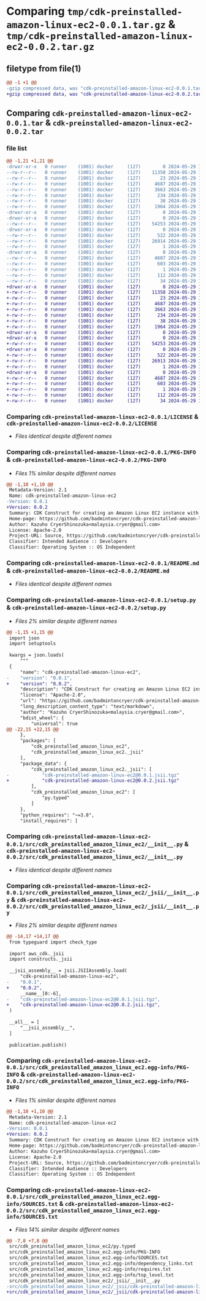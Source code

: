 # Comparing `tmp/cdk-preinstalled-amazon-linux-ec2-0.0.1.tar.gz` & `tmp/cdk-preinstalled-amazon-linux-ec2-0.0.2.tar.gz`

## filetype from file(1)

```diff
@@ -1 +1 @@
-gzip compressed data, was "cdk-preinstalled-amazon-linux-ec2-0.0.1.tar", last modified: Wed May 29 12:43:09 2024, max compression
+gzip compressed data, was "cdk-preinstalled-amazon-linux-ec2-0.0.2.tar", last modified: Wed May 29 13:07:26 2024, max compression
```

## Comparing `cdk-preinstalled-amazon-linux-ec2-0.0.1.tar` & `cdk-preinstalled-amazon-linux-ec2-0.0.2.tar`

### file list

```diff
@@ -1,21 +1,21 @@
-drwxr-xr-x   0 runner    (1001) docker     (127)        0 2024-05-29 12:43:09.212707 cdk-preinstalled-amazon-linux-ec2-0.0.1/
--rw-r--r--   0 runner    (1001) docker     (127)    11358 2024-05-29 12:42:59.000000 cdk-preinstalled-amazon-linux-ec2-0.0.1/LICENSE
--rw-r--r--   0 runner    (1001) docker     (127)       23 2024-05-29 12:42:59.000000 cdk-preinstalled-amazon-linux-ec2-0.0.1/MANIFEST.in
--rw-r--r--   0 runner    (1001) docker     (127)     4687 2024-05-29 12:43:09.212707 cdk-preinstalled-amazon-linux-ec2-0.0.1/PKG-INFO
--rw-r--r--   0 runner    (1001) docker     (127)     3663 2024-05-29 12:42:59.000000 cdk-preinstalled-amazon-linux-ec2-0.0.1/README.md
--rw-r--r--   0 runner    (1001) docker     (127)      234 2024-05-29 12:42:59.000000 cdk-preinstalled-amazon-linux-ec2-0.0.1/pyproject.toml
--rw-r--r--   0 runner    (1001) docker     (127)       38 2024-05-29 12:43:09.212707 cdk-preinstalled-amazon-linux-ec2-0.0.1/setup.cfg
--rw-r--r--   0 runner    (1001) docker     (127)     1964 2024-05-29 12:42:59.000000 cdk-preinstalled-amazon-linux-ec2-0.0.1/setup.py
-drwxr-xr-x   0 runner    (1001) docker     (127)        0 2024-05-29 12:43:09.208707 cdk-preinstalled-amazon-linux-ec2-0.0.1/src/
-drwxr-xr-x   0 runner    (1001) docker     (127)        0 2024-05-29 12:43:09.208707 cdk-preinstalled-amazon-linux-ec2-0.0.1/src/cdk_preinstalled_amazon_linux_ec2/
--rw-r--r--   0 runner    (1001) docker     (127)    54253 2024-05-29 12:42:59.000000 cdk-preinstalled-amazon-linux-ec2-0.0.1/src/cdk_preinstalled_amazon_linux_ec2/__init__.py
-drwxr-xr-x   0 runner    (1001) docker     (127)        0 2024-05-29 12:43:09.212707 cdk-preinstalled-amazon-linux-ec2-0.0.1/src/cdk_preinstalled_amazon_linux_ec2/_jsii/
--rw-r--r--   0 runner    (1001) docker     (127)      522 2024-05-29 12:42:59.000000 cdk-preinstalled-amazon-linux-ec2-0.0.1/src/cdk_preinstalled_amazon_linux_ec2/_jsii/__init__.py
--rw-r--r--   0 runner    (1001) docker     (127)    26914 2024-05-29 12:42:59.000000 cdk-preinstalled-amazon-linux-ec2-0.0.1/src/cdk_preinstalled_amazon_linux_ec2/_jsii/cdk-preinstalled-amazon-linux-ec2@0.0.1.jsii.tgz
--rw-r--r--   0 runner    (1001) docker     (127)        1 2024-05-29 12:42:59.000000 cdk-preinstalled-amazon-linux-ec2-0.0.1/src/cdk_preinstalled_amazon_linux_ec2/py.typed
-drwxr-xr-x   0 runner    (1001) docker     (127)        0 2024-05-29 12:43:09.212707 cdk-preinstalled-amazon-linux-ec2-0.0.1/src/cdk_preinstalled_amazon_linux_ec2.egg-info/
--rw-r--r--   0 runner    (1001) docker     (127)     4687 2024-05-29 12:43:09.000000 cdk-preinstalled-amazon-linux-ec2-0.0.1/src/cdk_preinstalled_amazon_linux_ec2.egg-info/PKG-INFO
--rw-r--r--   0 runner    (1001) docker     (127)      603 2024-05-29 12:43:09.000000 cdk-preinstalled-amazon-linux-ec2-0.0.1/src/cdk_preinstalled_amazon_linux_ec2.egg-info/SOURCES.txt
--rw-r--r--   0 runner    (1001) docker     (127)        1 2024-05-29 12:43:09.000000 cdk-preinstalled-amazon-linux-ec2-0.0.1/src/cdk_preinstalled_amazon_linux_ec2.egg-info/dependency_links.txt
--rw-r--r--   0 runner    (1001) docker     (127)      112 2024-05-29 12:43:09.000000 cdk-preinstalled-amazon-linux-ec2-0.0.1/src/cdk_preinstalled_amazon_linux_ec2.egg-info/requires.txt
--rw-r--r--   0 runner    (1001) docker     (127)       34 2024-05-29 12:43:09.000000 cdk-preinstalled-amazon-linux-ec2-0.0.1/src/cdk_preinstalled_amazon_linux_ec2.egg-info/top_level.txt
+drwxr-xr-x   0 runner    (1001) docker     (127)        0 2024-05-29 13:07:26.816539 cdk-preinstalled-amazon-linux-ec2-0.0.2/
+-rw-r--r--   0 runner    (1001) docker     (127)    11358 2024-05-29 13:07:16.000000 cdk-preinstalled-amazon-linux-ec2-0.0.2/LICENSE
+-rw-r--r--   0 runner    (1001) docker     (127)       23 2024-05-29 13:07:16.000000 cdk-preinstalled-amazon-linux-ec2-0.0.2/MANIFEST.in
+-rw-r--r--   0 runner    (1001) docker     (127)     4687 2024-05-29 13:07:26.816539 cdk-preinstalled-amazon-linux-ec2-0.0.2/PKG-INFO
+-rw-r--r--   0 runner    (1001) docker     (127)     3663 2024-05-29 13:07:16.000000 cdk-preinstalled-amazon-linux-ec2-0.0.2/README.md
+-rw-r--r--   0 runner    (1001) docker     (127)      234 2024-05-29 13:07:16.000000 cdk-preinstalled-amazon-linux-ec2-0.0.2/pyproject.toml
+-rw-r--r--   0 runner    (1001) docker     (127)       38 2024-05-29 13:07:26.816539 cdk-preinstalled-amazon-linux-ec2-0.0.2/setup.cfg
+-rw-r--r--   0 runner    (1001) docker     (127)     1964 2024-05-29 13:07:16.000000 cdk-preinstalled-amazon-linux-ec2-0.0.2/setup.py
+drwxr-xr-x   0 runner    (1001) docker     (127)        0 2024-05-29 13:07:26.812539 cdk-preinstalled-amazon-linux-ec2-0.0.2/src/
+drwxr-xr-x   0 runner    (1001) docker     (127)        0 2024-05-29 13:07:26.812539 cdk-preinstalled-amazon-linux-ec2-0.0.2/src/cdk_preinstalled_amazon_linux_ec2/
+-rw-r--r--   0 runner    (1001) docker     (127)    54253 2024-05-29 13:07:16.000000 cdk-preinstalled-amazon-linux-ec2-0.0.2/src/cdk_preinstalled_amazon_linux_ec2/__init__.py
+drwxr-xr-x   0 runner    (1001) docker     (127)        0 2024-05-29 13:07:26.816539 cdk-preinstalled-amazon-linux-ec2-0.0.2/src/cdk_preinstalled_amazon_linux_ec2/_jsii/
+-rw-r--r--   0 runner    (1001) docker     (127)      522 2024-05-29 13:07:16.000000 cdk-preinstalled-amazon-linux-ec2-0.0.2/src/cdk_preinstalled_amazon_linux_ec2/_jsii/__init__.py
+-rw-r--r--   0 runner    (1001) docker     (127)    26913 2024-05-29 13:07:16.000000 cdk-preinstalled-amazon-linux-ec2-0.0.2/src/cdk_preinstalled_amazon_linux_ec2/_jsii/cdk-preinstalled-amazon-linux-ec2@0.0.2.jsii.tgz
+-rw-r--r--   0 runner    (1001) docker     (127)        1 2024-05-29 13:07:16.000000 cdk-preinstalled-amazon-linux-ec2-0.0.2/src/cdk_preinstalled_amazon_linux_ec2/py.typed
+drwxr-xr-x   0 runner    (1001) docker     (127)        0 2024-05-29 13:07:26.816539 cdk-preinstalled-amazon-linux-ec2-0.0.2/src/cdk_preinstalled_amazon_linux_ec2.egg-info/
+-rw-r--r--   0 runner    (1001) docker     (127)     4687 2024-05-29 13:07:26.000000 cdk-preinstalled-amazon-linux-ec2-0.0.2/src/cdk_preinstalled_amazon_linux_ec2.egg-info/PKG-INFO
+-rw-r--r--   0 runner    (1001) docker     (127)      603 2024-05-29 13:07:26.000000 cdk-preinstalled-amazon-linux-ec2-0.0.2/src/cdk_preinstalled_amazon_linux_ec2.egg-info/SOURCES.txt
+-rw-r--r--   0 runner    (1001) docker     (127)        1 2024-05-29 13:07:26.000000 cdk-preinstalled-amazon-linux-ec2-0.0.2/src/cdk_preinstalled_amazon_linux_ec2.egg-info/dependency_links.txt
+-rw-r--r--   0 runner    (1001) docker     (127)      112 2024-05-29 13:07:26.000000 cdk-preinstalled-amazon-linux-ec2-0.0.2/src/cdk_preinstalled_amazon_linux_ec2.egg-info/requires.txt
+-rw-r--r--   0 runner    (1001) docker     (127)       34 2024-05-29 13:07:26.000000 cdk-preinstalled-amazon-linux-ec2-0.0.2/src/cdk_preinstalled_amazon_linux_ec2.egg-info/top_level.txt
```

### Comparing `cdk-preinstalled-amazon-linux-ec2-0.0.1/LICENSE` & `cdk-preinstalled-amazon-linux-ec2-0.0.2/LICENSE`

 * *Files identical despite different names*

### Comparing `cdk-preinstalled-amazon-linux-ec2-0.0.1/PKG-INFO` & `cdk-preinstalled-amazon-linux-ec2-0.0.2/PKG-INFO`

 * *Files 1% similar despite different names*

```diff
@@ -1,10 +1,10 @@
 Metadata-Version: 2.1
 Name: cdk-preinstalled-amazon-linux-ec2
-Version: 0.0.1
+Version: 0.0.2
 Summary: CDK Construct for creating an Amazon Linux EC2 instance with pre-installed software
 Home-page: https://github.com/badmintoncryer/cdk-preinstalled-amazon-linux-ec2.git
 Author: Kazuho CryerShinozuka<malaysia.cryer@gmail.com>
 License: Apache-2.0
 Project-URL: Source, https://github.com/badmintoncryer/cdk-preinstalled-amazon-linux-ec2.git
 Classifier: Intended Audience :: Developers
 Classifier: Operating System :: OS Independent
```

### Comparing `cdk-preinstalled-amazon-linux-ec2-0.0.1/README.md` & `cdk-preinstalled-amazon-linux-ec2-0.0.2/README.md`

 * *Files identical despite different names*

### Comparing `cdk-preinstalled-amazon-linux-ec2-0.0.1/setup.py` & `cdk-preinstalled-amazon-linux-ec2-0.0.2/setup.py`

 * *Files 2% similar despite different names*

```diff
@@ -1,15 +1,15 @@
 import json
 import setuptools
 
 kwargs = json.loads(
     """
 {
     "name": "cdk-preinstalled-amazon-linux-ec2",
-    "version": "0.0.1",
+    "version": "0.0.2",
     "description": "CDK Construct for creating an Amazon Linux EC2 instance with pre-installed software",
     "license": "Apache-2.0",
     "url": "https://github.com/badmintoncryer/cdk-preinstalled-amazon-linux-ec2.git",
     "long_description_content_type": "text/markdown",
     "author": "Kazuho CryerShinozuka<malaysia.cryer@gmail.com>",
     "bdist_wheel": {
         "universal": true
@@ -22,15 +22,15 @@
     },
     "packages": [
         "cdk_preinstalled_amazon_linux_ec2",
         "cdk_preinstalled_amazon_linux_ec2._jsii"
     ],
     "package_data": {
         "cdk_preinstalled_amazon_linux_ec2._jsii": [
-            "cdk-preinstalled-amazon-linux-ec2@0.0.1.jsii.tgz"
+            "cdk-preinstalled-amazon-linux-ec2@0.0.2.jsii.tgz"
         ],
         "cdk_preinstalled_amazon_linux_ec2": [
             "py.typed"
         ]
     },
     "python_requires": "~=3.8",
     "install_requires": [
```

### Comparing `cdk-preinstalled-amazon-linux-ec2-0.0.1/src/cdk_preinstalled_amazon_linux_ec2/__init__.py` & `cdk-preinstalled-amazon-linux-ec2-0.0.2/src/cdk_preinstalled_amazon_linux_ec2/__init__.py`

 * *Files identical despite different names*

### Comparing `cdk-preinstalled-amazon-linux-ec2-0.0.1/src/cdk_preinstalled_amazon_linux_ec2/_jsii/__init__.py` & `cdk-preinstalled-amazon-linux-ec2-0.0.2/src/cdk_preinstalled_amazon_linux_ec2/_jsii/__init__.py`

 * *Files 2% similar despite different names*

```diff
@@ -14,17 +14,17 @@
 from typeguard import check_type
 
 import aws_cdk._jsii
 import constructs._jsii
 
 __jsii_assembly__ = jsii.JSIIAssembly.load(
     "cdk-preinstalled-amazon-linux-ec2",
-    "0.0.1",
+    "0.0.2",
     __name__[0:-6],
-    "cdk-preinstalled-amazon-linux-ec2@0.0.1.jsii.tgz",
+    "cdk-preinstalled-amazon-linux-ec2@0.0.2.jsii.tgz",
 )
 
 __all__ = [
     "__jsii_assembly__",
 ]
 
 publication.publish()
```

### Comparing `cdk-preinstalled-amazon-linux-ec2-0.0.1/src/cdk_preinstalled_amazon_linux_ec2.egg-info/PKG-INFO` & `cdk-preinstalled-amazon-linux-ec2-0.0.2/src/cdk_preinstalled_amazon_linux_ec2.egg-info/PKG-INFO`

 * *Files 1% similar despite different names*

```diff
@@ -1,10 +1,10 @@
 Metadata-Version: 2.1
 Name: cdk-preinstalled-amazon-linux-ec2
-Version: 0.0.1
+Version: 0.0.2
 Summary: CDK Construct for creating an Amazon Linux EC2 instance with pre-installed software
 Home-page: https://github.com/badmintoncryer/cdk-preinstalled-amazon-linux-ec2.git
 Author: Kazuho CryerShinozuka<malaysia.cryer@gmail.com>
 License: Apache-2.0
 Project-URL: Source, https://github.com/badmintoncryer/cdk-preinstalled-amazon-linux-ec2.git
 Classifier: Intended Audience :: Developers
 Classifier: Operating System :: OS Independent
```

### Comparing `cdk-preinstalled-amazon-linux-ec2-0.0.1/src/cdk_preinstalled_amazon_linux_ec2.egg-info/SOURCES.txt` & `cdk-preinstalled-amazon-linux-ec2-0.0.2/src/cdk_preinstalled_amazon_linux_ec2.egg-info/SOURCES.txt`

 * *Files 14% similar despite different names*

```diff
@@ -7,8 +7,8 @@
 src/cdk_preinstalled_amazon_linux_ec2/py.typed
 src/cdk_preinstalled_amazon_linux_ec2.egg-info/PKG-INFO
 src/cdk_preinstalled_amazon_linux_ec2.egg-info/SOURCES.txt
 src/cdk_preinstalled_amazon_linux_ec2.egg-info/dependency_links.txt
 src/cdk_preinstalled_amazon_linux_ec2.egg-info/requires.txt
 src/cdk_preinstalled_amazon_linux_ec2.egg-info/top_level.txt
 src/cdk_preinstalled_amazon_linux_ec2/_jsii/__init__.py
-src/cdk_preinstalled_amazon_linux_ec2/_jsii/cdk-preinstalled-amazon-linux-ec2@0.0.1.jsii.tgz
+src/cdk_preinstalled_amazon_linux_ec2/_jsii/cdk-preinstalled-amazon-linux-ec2@0.0.2.jsii.tgz
```

